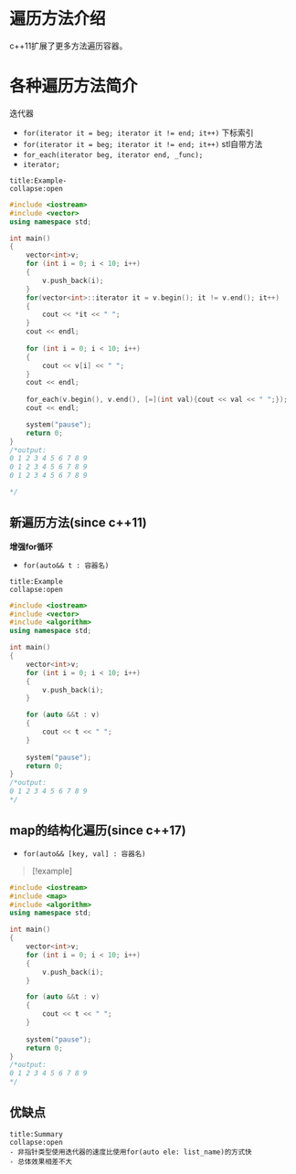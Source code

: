 # 遍历方法介绍
c++11扩展了更多方法遍历容器。

# 各种遍历方法简介
迭代器
- `for(iterator it = beg; iterator it != end; it++)`
下标索引
- `for(iterator it = beg; iterator it != end; it++)`
stl自带方法
- `for_each(iterator beg, iterator end, _func);`
- `iterator;`
```ad-example
title:Example-
collapse:open
```
```cpp
#include <iostream>
#include <vector>
using namespace std;

int main()
{
    vector<int>v;
    for (int i = 0; i < 10; i++)
    {
        v.push_back(i);
    }
    for(vector<int>::iterator it = v.begin(); it != v.end(); it++)
    {
        cout << *it << " ";
    }
    cout << endl;
    
    for (int i = 0; i < 10; i++)
    {
        cout << v[i] << " ";
    }
    cout << endl;
    
    for_each(v.begin(), v.end(), [=](int val){cout << val << " ";});
    cout << endl;

    system("pause");
    return 0;
}
/*output:
0 1 2 3 4 5 6 7 8 9
0 1 2 3 4 5 6 7 8 9
0 1 2 3 4 5 6 7 8 9

*/
```

## 新遍历方法(since c++11)
**增强for循环**
- `for(auto&& t : 容器名)`
```ad-example
title:Example
collapse:open
```
```cpp
#include <iostream>
#include <vector>
#include <algorithm>
using namespace std;

int main()
{
    vector<int>v;
    for (int i = 0; i < 10; i++)
    {
        v.push_back(i);
    }

    for (auto &&t : v)
    {
        cout << t << " ";
    }
    
    system("pause");
    return 0;
}
/*output:
0 1 2 3 4 5 6 7 8 9
*/
```

## map的结构化遍历(since c++17)
- `for(auto&& [key, val] : 容器名)`
> [!example] 
```cpp
#include <iostream>
#include <map>
#include <algorithm>
using namespace std;

int main()
{
    vector<int>v;
    for (int i = 0; i < 10; i++)
    {
        v.push_back(i);
    }

    for (auto &&t : v)
    {
        cout << t << " ";
    }
    
    system("pause");
    return 0;
}
/*output:
0 1 2 3 4 5 6 7 8 9
*/
```

## 优缺点
```ad-summary
title:Summary
collapse:open
- 非指针类型使用迭代器的速度比使用for(auto ele: list_name)的方式快
- 总体效果相差不大
```
